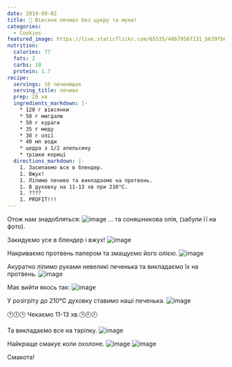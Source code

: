 ```yaml
---
date: 2019-09-02
title: 🍪 Вівсяне печиво без цукру та муки!
categories:
  - Cookies
featured_image: https://live.staticflickr.com/65535/48679587131_b639fb02c2_o_d.jpg
nutrition:
  calories: 77
  fats: 2
  carbs: 10
  protein: 1.7
recipe:
  servings: 16 печенюшок
  serving_title: печиво
  prep: 20 хв
  ingredients_markdown: |-
    * 120 г вівсянки
    * 50 г мигдалю
    * 50 г кураги
    * 35 г меду
    * 30 г олії
    * 40 мл води
    * цедра з 1/2 апельсину
    * трішки кориці
  directions_markdown: |-
    1. Засипаємо все в блендер.
    1. Вжух!
    1. Ліпимо печиво та викладаємо на протвень.
    1. В духовку на 11-13 хв при 210°C.
    1. ????
    1. PROFIT!!!
---
```


Отож нам знадобляться:
![image](https://live.staticflickr.com/65535/48679587146_30fa4d1be9_o_d.jpg)
... та соняшникова олія, (забули її на фото).

Закидуємо усе в блендер і вжух!
![image](https://live.staticflickr.com/65535/48679758677_bf713caaf7_o_d.gif)

Накриваємо протвень папером та змащуємо його олією.
![image](https://live.staticflickr.com/65535/48679248233_2dae982d6c_o_d.jpg)

Акуратно ліпимо руками невеликі печенька та викладаємо їх на протвень.
![image](https://live.staticflickr.com/65535/48679586821_f81491846b_o_d.gif)

Має вийти якось так:
![image](https://live.staticflickr.com/65535/48679758857_0b6f2bf1dd_o_d.jpg)

У розігріту до 210°C духовку ставимо наші печенька.
![image](https://live.staticflickr.com/65535/48679758757_55b7d91036_o_d.jpg)

🕐🕔🕒 Чекаємо 11-13 хв.🕑🕘🕗

Та викладаємо все на тарілку.
![image](https://live.staticflickr.com/65535/48679247353_4284a028c5_o_d.gif)

Найкраще смакує коли охолоне.
![image](https://live.staticflickr.com/65535/48679586996_234db89673_o_d.jpg)
![image](https://live.staticflickr.com/65535/48679585921_01da7d36cc_o_d.jpg)

Смакота!
